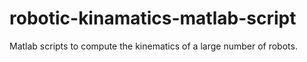 # robotic-kinamatics-matlab-script

Matlab scripts to compute the kinematics of a large number of robots.
